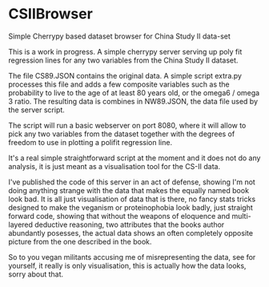 # CSIIBrowser
Simple Cherrypy based dataset browser for China Study II data-set

This is a work in progress. A simple cherrypy server serving up poly fit regression lines for any two variables
from the China Study II dataset.

The file CS89.JSON contains the original data.
A simple script extra.py processes this file and adds a few composite variables such as the probability to live to
the age of at least 80 years old, or the omega6 / omega 3 ratio. The resulting data is combines in NW89.JSON, the data file
used by the server script.

The script will run a basic webserver on port 8080, where it will allow to pick any two variables from the dataset together 
with the degrees of freedom to use in plotting a polifit regression line. 

It's a real simple straightforward script at the moment and it does not do any analysis, it is just meant as a visualisation 
tool for the CS-II data. 

I've published the code of this server in an act of defense, showing I'm not doing anything strange with the data that
makes the equally named book look bad. It is all just visualisation of data that is there, no fancy stats tricks designed 
to make the veganism or proteinophobia look badly, just straight forward code, showing that without the weapons of
eloquence and multi-layered deductive reasoning, two attributes that the books author abundantly posesses, the actual data
shows an often completely opposite picture from the one described in the book. 

So to you vegan militants accusing me of misrepresenting the data, see for yourself, it really is only visualisation,
this is actually how the data looks, sorry about that. 
